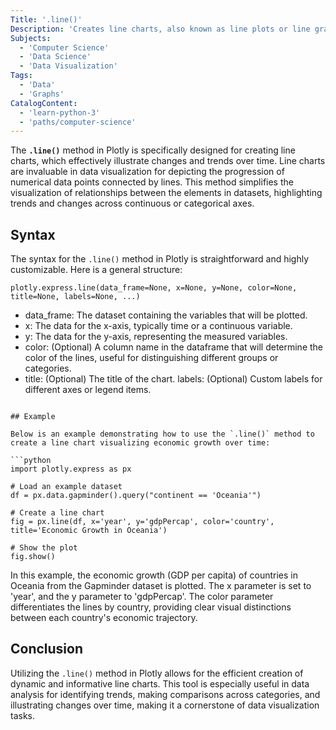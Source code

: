 ```yaml
---
Title: '.line()'
Description: 'Creates line charts, also known as line plots or line graphs.'
Subjects:
  - 'Computer Science'
  - 'Data Science'
  - 'Data Visualization'
Tags:
  - 'Data'
  - 'Graphs'
CatalogContent:
  - 'learn-python-3'
  - 'paths/computer-science'
---
```


The **`.line()`** method in Plotly is specifically designed for creating line charts, which effectively illustrate changes and trends over time. Line charts are invaluable in data visualization for depicting the progression of numerical data points connected by lines. This method simplifies the visualization of relationships between the elements in datasets, highlighting trends and changes across continuous or categorical axes.

## Syntax

The syntax for the `.line()` method in Plotly is straightforward and highly customizable. Here is a general structure:

```pseudo
plotly.express.line(data_frame=None, x=None, y=None, color=None, title=None, labels=None, ...)
```
- data_frame: The dataset containing the variables that will be plotted.
- x: The data for the x-axis, typically time or a continuous variable.
- y: The data for the y-axis, representing the measured variables.
- color: (Optional) A column name in the dataframe that will determine the color of the lines, useful for distinguishing different groups or categories.
- title: (Optional) The title of the chart.
labels: (Optional) Custom labels for different axes or legend items.

```

## Example

Below is an example demonstrating how to use the `.line()` method to create a line chart visualizing economic growth over time:

```python
import plotly.express as px

# Load an example dataset
df = px.data.gapminder().query("continent == 'Oceania'")

# Create a line chart
fig = px.line(df, x='year', y='gdpPercap', color='country', title='Economic Growth in Oceania')

# Show the plot
fig.show()

```

In this example, the economic growth (GDP per capita) of countries in Oceania from the Gapminder dataset is plotted. The x parameter is set to 'year', and the y parameter to 'gdpPercap'. The color parameter differentiates the lines by country, providing clear visual distinctions between each country's economic trajectory.

## Conclusion
Utilizing the `.line()` method in Plotly allows for the efficient creation of dynamic and informative line charts. This tool is especially useful in data analysis for identifying trends, making comparisons across categories, and illustrating changes over time, making it a cornerstone of data visualization tasks.